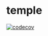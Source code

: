 # temple

[![codecov](https://codecov.io/gh/TempleEight/temple/branch/develop/graph/badge.svg)](https://codecov.io/gh/TempleEight/temple)